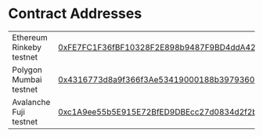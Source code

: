 # Contract Addresses

|                          |                                                                                                                                      |
| ------------------------ | ------------------------------------------------------------------------------------------------------------------------------------ |
| Ethereum Rinkeby testnet | [0xFE7FC1F36fBF10328F2E898b9487F9BD4ddA4287](https://rinkeby.etherscan.io/address/0xFE7FC1F36fBF10328F2E898b9487F9BD4ddA4287#code)   |
| Polygon Mumbai testnet   | [0x4316773d8a9f366f3Ae53419000188b3979360C2](https://mumbai.polygonscan.com/address/0x4316773d8a9f366f3Ae53419000188b3979360C2#code) |
| Avalanche Fuji testnet   | [0xc1A9ee55b5E915E72BfED9DBEcc27d0834d2f2b6](https://testnet.snowtrace.io/address/0xc1A9ee55b5E915E72BfED9DBEcc27d0834d2f2b6#code)   |
